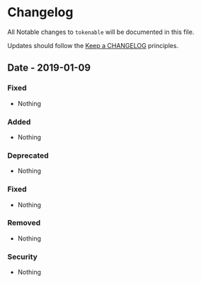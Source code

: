 # Changelog

All Notable changes to `tokenable` will be documented in this file.

Updates should follow the [Keep a CHANGELOG](http://keepachangelog.com/) principles.

## Date - 2019-01-09

### Fixed
- Nothing

### Added
- Nothing

### Deprecated
- Nothing

### Fixed
- Nothing

### Removed
- Nothing

### Security
- Nothing
